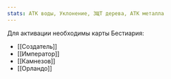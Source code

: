 ```yaml
---
stats: АТК воды, Уклонение, ЗЩТ дерева, АТК металла
---
```

Для активации необходимы карты Бестиария:
- [[Создатель]]
- [[Император]]
- [[Камнезов]]
- [[Орландо]]